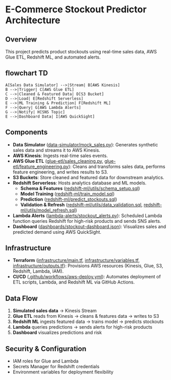 # E-Commerce Stockout Predictor Architecture

## Overview
This project predicts product stockouts using real-time sales data, AWS Glue ETL, Redshift ML, and automated alerts.

## flowchart TD
    A[Sales Data Simulator] -->|Stream| B[AWS Kinesis]
    B -->|Trigger| C[AWS Glue ETL]
    C -->|Cleaned & Featured Data| D[S3 Bucket]
    D -->|Load| E[Redshift Serverless]
    E -->|ML Training & Prediction| F[Redshift ML]
    F -->|Query| G[AWS Lambda Alerts]
    G -->|Notify| H[SNS Topic]
    E -->|Dashboard Data| I[AWS QuickSight]

## Components

- **Data Simulator** ([data-simulator/mock_sales.py](data-simulator/mock_sales.py)): Generates synthetic sales data and streams it to AWS Kinesis.
- **AWS Kinesis**: Ingests real-time sales events.
- **AWS Glue ETL** ([glue-etl/sales_cleaning.py](glue-etl/sales_cleaning.py), [glue-etl/feature_engineering.py](glue-etl/feature_engineering.py)): Cleans and transforms sales data, performs feature engineering, and writes results to S3.
- **S3 Buckets**: Store cleaned and featured data for downstream analytics.
- **Redshift Serverless**: Hosts analytics database and ML models.
    - **Schema & Features** ([redshift-ml/utils/schema_setup.sql](redshift-ml/utils/schema_setup.sql))
    - **Model Training** ([redshift-ml/train_model.sql](redshift-ml/train_model.sql))
    - **Prediction** ([redshift-ml/predict_stockouts.sql](redshift-ml/predict_stockouts.sql))
    - **Validation & Refresh** ([redshift-ml/utils/data_validation.sql](redshift-ml/utils/data_validation.sql), [redshift-ml/utils/model_refresh.sql](redshift-ml/utils/model_refresh.sql))
- **Lambda Alerts** ([lambda-alerts/stockout_alerts.py](lambda-alerts/stockout_alerts.py)): Scheduled Lambda function queries Redshift for high-risk products and sends SNS alerts.
- **Dashboard** ([dashboards/stockout-dashboard.json](dashboards/stockout-dashboard.json)): Visualizes sales and predicted demand using AWS QuickSight.

## Infrastructure
- **Terraform** ([infrastructure/main.tf](infrastructure/main.tf), [infrastructure/variables.tf](infrastructure/variables.tf), [infrastructure/outputs.tf](infrastructure/outputs.tf)): Provisions AWS resources (Kinesis, Glue, S3, Redshift, Lambda, IAM).
- **CI/CD** ([.github/workflows/aws-deploy.yml](.github/workflows/aws-deploy.yml)): Automates deployment of ETL scripts, Lambda, and Redshift ML via GitHub Actions.

## Data Flow

1. **Simulated sales data** → Kinesis Stream
2. **Glue ETL** reads from Kinesis → cleans & features data → writes to S3
3. **Redshift ML** ingests featured data → trains model → predicts stockouts
4. **Lambda** queries predictions → sends alerts for high-risk products
5. **Dashboard** visualizes predictions and risk

## Security & Configuration

- IAM roles for Glue and Lambda
- Secrets Manager for Redshift credentials
- Environment variables for deployment flexibility
